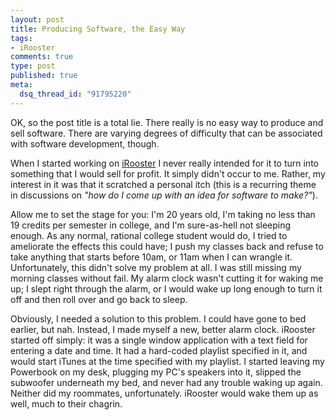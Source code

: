 ```yaml
--- 
layout: post
title: Producing Software, the Easy Way
tags: 
- iRooster
comments: true
type: post
published: true
meta: 
  dsq_thread_id: "91795220"
---
```

OK, so the post title is a total lie. There really is no easy way to produce and sell software. There are varying degrees of difficulty that can be associated with software development, though.

  When I started working on <a href="http://www.sixdollarchimp.com">iRooster</a> I never really intended for it to turn into something that I would sell for profit. It simply didn't occur to me. Rather, my interest in it was that it scratched a personal itch (this is a recurring theme in discussions on <em>"how do I come up with an idea for software to make?"</em>).

  Allow me to set the stage for you: I'm 20 years old, I'm taking no less than 19 credits per semester in college, and I'm sure-as-hell not sleeping enough. As any normal, rational college student would do, I tried to ameliorate the effects this could have; I push my classes back and refuse to take anything that starts before 10am, or 11am when I can wrangle it. Unfortunately, this didn't solve my problem at all. I was still missing my morning classes without fail. My alarm clock wasn't cutting it for waking me up; I slept right through the alarm, or I would wake up long enough to turn it off and then roll over and go back to sleep.

  Obviously, I needed a solution to this problem. I could have gone to bed earlier, but nah. Instead, I made myself a new, better alarm clock. iRooster started off simply: it was a single window application with a text field for entering a date and time. It had a hard-coded playlist specified in it, and would start iTunes at the time specified with my playlist. I started leaving my Powerbook on my desk, plugging my PC's speakers into it, slipped the subwoofer underneath my bed, and never had any trouble waking up again. Neither did my roommates, unfortunately. iRooster would wake them up as well, much to their chagrin.
